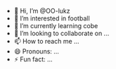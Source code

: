 - 👋 Hi, I’m @OO-lukz
- 👀 I’m interested in football
- 🌱 I’m currently learning cobe
- 💞️ I’m looking to collaborate on ...
- 📫 How to reach me ...
- 😄 Pronouns: ...
- ⚡ Fun fact: ...

<!---
OO-lukz/OO-lukz is a ✨ special ✨ repository because its `README.md` (this file) appears on your GitHub profile.
You can click the Preview link to take a look at your changes.
--->
